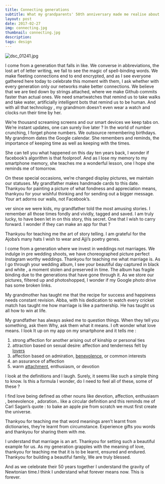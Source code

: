 ```yaml
---
title: Connecting generations
subtitle: What my grandparents' 50th anniversary made me realise about technology
layout: post
date: 2017-02-27
img: connecting.jpg
thumbnail: connecting.jpg
description: 
tags: design
---
```

![dsc_01241.jpg](img/design/grandparents.jpg) 

I come from a generation that falls in like. We converse in abbreviations, the lost art of letter writing, we fail to see the magic of spell-binding words. We make fleeting connections end to end encrypted, and as I see everyone gathered here today to celebrate this moment with them, I ask whether with every generation only our networks make better connections. We believe that we are tied down by strings attached, where we make Github commits faster than actual ones. We need smartwatches that remind us to take walks and take water, artificially intelligent bots that remind us to be human. And with all that technology , my grandmom doesn’t even wear a watch and clocks run their time by her.

We’re thousand screaming screens and our smart devices we keep tabs on. We’re instant updates, one can surely live later ? In the world of number crunching, I forget phone numbers. We outsource remembering birthdays. My grandmom dates the Google calendar. She remembers and reminds, the importance of keeping time as well as keeping with the times.

She can tell you what happened on this day ten years back, I wonder if facebook’s algorithm is that foolproof. And as I lose my memory to my smartphone memory, she teaches me a wonderful lesson, one I hope she reminds me of tomorrow.

On these special occasions, we’re changed display pictures, we maintain our statuses. My grandfather makes handmade cards to this date. Thankyou for painting a picture of what fondness and appreciation means, thankyou for your wishful thinking and for sending out a bigger message. Your art adorns our walls, not Facebook’s.

ver since we were kids, my grandfather told the most amusing stories. I remember all those times fondly and vividly, tagged and saved. I am truly lucky, to have been let in on this story, this secret. One that I wish to carry forward. I wonder if they can make an app for that ?

Thankyou for teaching me the art of story telling. I am grateful for the Ajoba’s many hats I wish to wear and Ajji’s poetry genes.

I come from a generation where we invest in weddings not marriages. We indulge in pre wedding shoots, we have choreographed picture perfect Instagram worthy weddings. Thankyou for teaching me what marriage is. As I go through your wedding album, I see your beautiful day captured in black and white , a moment stolen and preserved in time. The album has fragile binding due to the generations that have gone through it. As we store our pictures, filtered up and photoshopped, I wonder if my Google photo drive has some broken links.

My grandmother has taught me that the recipe for success and happiness needs constant revision. Abba, with his dedication to watch every cricket match has taught me how marriage is like a partnership. He has taught us all how to win at life.

My grandfather has always asked me to question things. When they tell you something, ask them Why, ask them what it means. I oft wonder what love means. I look It up on my app on my smartphone and it tells me :
1. strong affection for another arising out of kinship or personal ties <maternal love for a child>  
2.  attraction based on sexual desire: affection and tenderness felt by [lovers](http://www.merriam-webster.com/dictionary/lovers)  
3. affection based on admiration, [benevolence](http://www.merriam-webster.com/dictionary/benevolence), or common interests <love for his old schoolmates>  
4. an assurance of affection <give her my love>  
5. warm [attachment](http://www.merriam-webster.com/dictionary/attachment), enthusiasm, or devotion <love of the sea>

I look at the definitions and I laugh. Surely, it seems like such a simple thing to know. Is this a formula I wonder, do I need to feel all of these, some of these ?

I find love being defined as other nouns like devotion, affection, enthusiasm , benevolence , adoration.. like a circular definition and this reminds me of Carl Sagan’s quote : to bake an apple pie from scratch we must first create the universe.

Thankyou for teaching me that word meanings aren’t learnt from dictionaries, they’re learnt from circumstance. Experience gifts you words and thankyou for sharing them with me.

I understand that marriage is an art. Thankyou for setting such a beautiful example for us. As my generation grapples with the meaning of love, thankyou for teaching me that it is to be learnt, ensured and endured. Thankyou for building a beautiful family, We are truly blessed.

And as we celebrate their 50 years together I understand the gravity of Newtonian time.I think I understand what forever means now. This is forever.